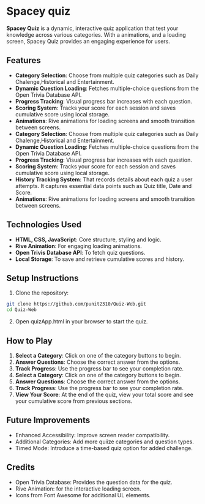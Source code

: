 # Spacey quiz

**Spacey Quiz** is a dynamic, interactive quiz application that test your knowledge  across various categories. With a animations, and a loading screen, Spacey Quiz provides an engaging experience for users.

## Features

- **Category Selection**: Choose from multiple quiz categories such as Daily Chalenge,Historical and Entertainment.<br>
- **Dynamic Question Loading**: Fetches multiple-choice questions from the Open Trivia Database API.<br>
- **Progress Tracking**: Visual progress bar increases with each question.<br>
- **Scoring System**: Tracks your score for each session and saves cumulative score using local storage.<br>
- **Animations**: Rive animations for loading screens and smooth transition between screens.
- **Category Selection**: Choose from multiple quiz categories such as Daily Chalenge,Historical and Entertainment.<br>
- **Dynamic Question Loading**: Fetches multiple-choice questions from the Open Trivia Database API.<br>
- **Progress Tracking**: Visual progress bar increases with each question.<br>
- **Scoring System**: Tracks your score for each session and saves cumulative score using local storage.<br>
- **History Tracking System**: That records details about each quiz a user attempts. It captures essential data points such as Quiz title, Date and Score.
- **Animations**: Rive animations for loading screens and smooth transition between screens.<br>

## Technologies Used

- **HTML, CSS, JavaScript**: Core structure, styling and logic.<br>
- **Rive Animation**: For engaging loading animations.<br>
- **Open Trivis Database API**: To fetch quiz questions.<br>
- **Local Storage**: To save and retrieve cumulative scores and history.<br>

## Setup Instructions

1. Clone the repository:
```bash
git clone https://github.com/punit2310/Quiz-Web.git
cd Quiz-Web
```
2. Open quizApp.html in your browser to start the quiz.

## How to Play

1. **Select a Category**: Click on one of the category buttons to begin.<br>
2. **Answer Questions**: Choose the correct answer from the options.<br>
3. **Track Progress**: Use the progress bar to see your completion rate.<br>
1. **Select a Category**: Click on one of the category buttons to begin.<br>
2. **Answer Questions**: Choose the correct answer from the options.<br>
3. **Track Progress**: Use the progress bar to see your completion rate.<br>
4. **View Your Score**: At the end of the quiz, view your total score and see your cumulative score from previous sections.

## Future Improvements

- Enhanced Accessibility: Improve screen reader compatibility.<br>
- Additional Categories: Add more quiize categories and question types.<br>
- Timed Mode: Introduce a time-based quiz option for added challenge.

## Credits
- Open Trivia Database: Provides the question data for the quiz.<br>
- Rive Animation: for the interactive loading screen.<br>
- Icons from Font Awesome for additional UL elements.